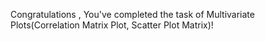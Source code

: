Congratulations , You've completed the task of Multivariate Plots(Correlation Matrix Plot, Scatter Plot Matrix)!

